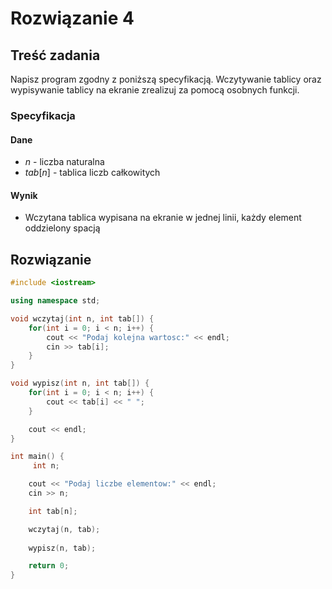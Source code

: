 # Rozwiązanie 4

## Treść zadania

Napisz program zgodny z poniższą specyfikacją. Wczytywanie tablicy oraz wypisywanie tablicy na ekranie zrealizuj za pomocą osobnych funkcji.

### Specyfikacja

#### Dane

* $n$ - liczba naturalna
* $tab[n]$ - tablica liczb całkowitych

#### Wynik

* Wczytana tablica wypisana na ekranie w jednej linii, każdy element oddzielony spacją

## Rozwiązanie

```cpp
#include <iostream>

using namespace std;

void wczytaj(int n, int tab[]) {
    for(int i = 0; i < n; i++) {
        cout << "Podaj kolejna wartosc:" << endl;
        cin >> tab[i];
    }
}

void wypisz(int n, int tab[]) {
    for(int i = 0; i < n; i++) {
        cout << tab[i] << " ";
    }

    cout << endl;
}

int main() {
     int n;

    cout << "Podaj liczbe elementow:" << endl;
    cin >> n;

    int tab[n];

    wczytaj(n, tab);
    
    wypisz(n, tab);

    return 0;
}
```
